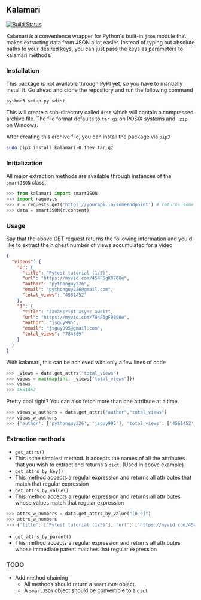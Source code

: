 ## Kalamari
[![Build Status](https://travis-ci.org/prithajnath/kalamari.svg?branch=master)](https://travis-ci.org/prithajnath/kalamari)

Kalamari is a convenience wrapper for Python's built-in `json` module that makes extracting data from JSON a lot easier. Instead of typing out absolute paths to your desired keys, you can just pass the keys as parameters to kalamari methods.

### Installation
This package is not available through PyPI yet, so you have to manually install it. Go ahead and clone the repository and run the following command

```sh
python3 setup.py sdist
```
This will create a sub-directory called `dist` which will contain a compressed archive file. The file format defaults to `tar.gz` on POSIX systems and `.zip` on Windows.

After creating this archive file, you can install the package via `pip3`

```sh
sudo pip3 install kalamari-0.1dev.tar.gz
```

### Initialization
All major extraction methods are available through instances of the `smartJSON` class.
```py
>>> from kalamari import smartJSON
>>> import requests
>>> r = requests.get('https://yourapi.io/someendpoint') # returns some JSON
>>> data = smartJSON(r.content)
```
### Usage
Say that the above GET request returns the following information and you'd like to extract the highest number of views accumulated for a video

```json
{
  "videos": {
    "0": {
      "title": "Pytest tutorial (1/5)",
      "url": "https://myvid.com/454F5gK9700e",
      "author": "pythonguy226",
      "email": "pythonguy226@gmail.com",
      "total_views": "4561452"
    },
    "1": {
      "title": "JavaScript async await",
      "url": "https://myvid.com/784F5gF9800e",
      "author": "jsguy995",
      "email": "jsguy995@gmail.com",
      "total_views": "784569"
    }
  }
}
```

With kalamari, this can be achieved with only a few lines of code

```py
>>> _views = data.get_attrs("total_views")
>>> views = max(map(int, _views["total_views"]))
>>> views
>>> 4561452
```
Pretty cool right? You can also fetch more than one attribute at a time.

```py
>>> views_w_authors = data.get_attrs("author","total_views")
>>> views_w_authors
>>> {'author': ['pythonguy226', 'jsguy995'], 'total_views': ['4561452', '784569']}
```
### Extraction methods

* `get_attrs()`
 * This is the simplest method. It accepts the names of all the attributes that you wish to extract and returns a `dict`. (Used in above example)
* `get_attrs_by_key()`
 * This method accepts a regular expression and returns all attributes that match that regular expression
* `get_attrs_by_value()`
 * This method accepts a regular expression and returns all attributes whose values match that regular expression

 ```py
>>> attrs_w_numbers = data.get_attrs_by_value("[0-9]")
>>> attrs_w_numbers
>>> {'title': ['Pytest tutorial (1/5)'], 'url': ['https://myvid.com/454F5gK9700e', 'https://myvid.com/784F5gF9800e'], 'author': ['pythonguy226', 'jsguy995'], 'email': ['pythonguy226@gmail.com', 'jsguy995@gmail.com'], 'total_views': ['4561452', '784569']}
 ```
* `get_attrs_by_parent()`
 * This method accepts a regular expression and returns all attributes whose immediate parent matches that regular expression

### TODO
 * Add method chaining
    * All methods should return a `smartJSON` object.
    * A `smartJSON` object should be convertible to a `dict`
